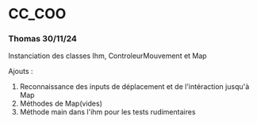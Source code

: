 # CC_COO  

### Thomas 30/11/24

Instanciation des classes Ihm, ControleurMouvement et Map

Ajouts :
1) Reconnaissance des inputs de déplacement et de l'intéraction jusqu'à Map  
2) Méthodes de Map(vides)
3) Méthode main dans l'ihm pour les tests rudimentaires  